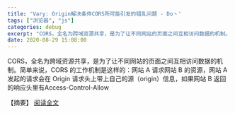 ```yaml
---
title: 'Vary: Origin解决条件CORS所可能引发的错乱问题 - Do丶'
tags: ["浏览器", "js"]
categories: debug
excerpt: "CORS，全名为跨域资源共享，是为了让不同网站的页面之间互相访问数据的机制。简单来说，CORS 的工作机制是这样的：网站 A 请求网站 B 的资源，网站 A 发起的请求会在\_Origin\_请求头上带上自己的源（origin）信息，如果网站 B 返回的响应头里有Access-Control-Allow"
date: 2020-08-29 15:08:00
---
```


CORS，全名为跨域资源共享，是为了让不同网站的页面之间互相访问数据的机制。简单来说，CORS 的工作机制是这样的：网站 A 请求网站 B 的资源，网站 A 发起的请求会在 Origin 请求头上带上自己的源（origin）信息，如果网站 B 返回的响应头里有Access-Control-Allow
<!-- more -->
【摘要】 [阅读全文](http://www.cnblogs.com/Leo-Do/p/13582308.html)